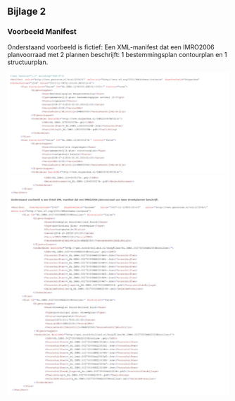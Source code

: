 ## Bijlage 2
### Voorbeeld Manifest 

Onderstaand voorbeeld is fictief: Een XML-manifest dat een IMRO2006 planvoorraad met 2 plannen beschrijft: 1 bestemmingsplan contourplan en 1 structuurplan.

![](media/Bijlage2-1.JPG)
![](media/Bijlage2-2.JPG)
![](media/Bijlage2-3.JPG)